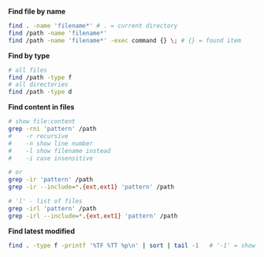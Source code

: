 
**Find file by name**
```sh
find . -name 'filename*' # . = current directory
find /path -name 'filename*'
find /path -name 'filename*' -exec command {} \; # {} = found item
```

**Find by type**
```sh
# all files
find /path -type f
# all directories
find /path -type d
```

**Find content in files**
```sh
# show file:content
grep -rni 'pattern' /path
#    -r recursive
#    -n show line number
#    -l show filename instead
#    -i case insensitive

# or
grep -ir 'pattern' /path
grep -ir --include=*.{ext,ext1} 'pattern' /path

# 'l' - list of files
grep -irl 'pattern' /path
grep -irl --include=*.{ext,ext1} 'pattern' /path
```

**Find latest modified**
```sh
find . -type f -printf '%TF %TT %p\n' | sort | tail -1   # '-1' = show 1 file
```

